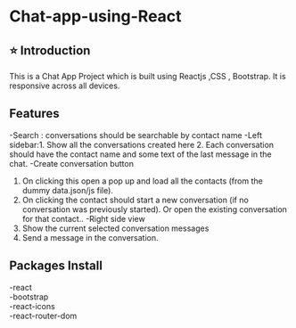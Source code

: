 # Chat-app-using-React

## ⭐ Introduction
This is a Chat App Project which is built using Reactjs ,CSS , Bootstrap. It is responsive across all devices.


## Features
-Search : conversations should be searchable by contact name
-Left sidebar:1. Show all the conversations created here 2. Each conversation should have the contact name and some text of the last message in the chat.
-Create conversation button

 1. On clicking this open a pop up and load all the contacts (from the dummy data.json/js file).
 2. On clicking the contact should start a new conversation (if no conversation was previously started). Or open the existing conversation for that contact..
-Right side view
 3. Show the current selected conversation messages
 4. Send a message in the conversation.


## Packages Install
-react                                                                                                                                                     
-bootstrap                                                                                                                                                 
-react-icons                                                                                                                                               
-react-router-dom                                                                                                                                       
